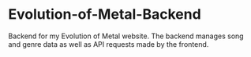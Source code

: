 # Evolution-of-Metal-Backend
Backend for my Evolution of Metal website. The backend manages song and genre data as well as API requests made by the frontend. 
